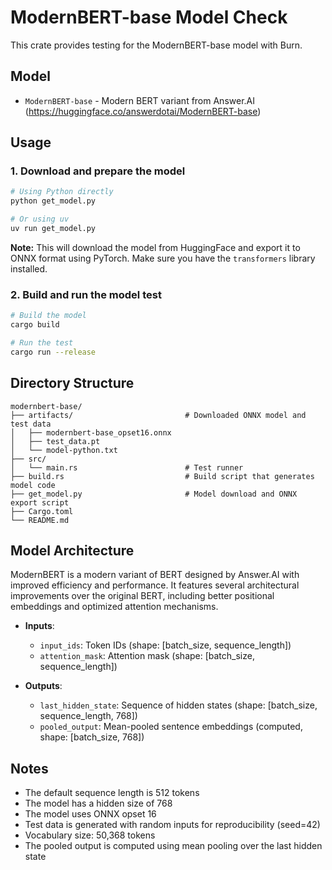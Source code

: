 # ModernBERT-base Model Check

This crate provides testing for the ModernBERT-base model with Burn.

## Model

- `ModernBERT-base` - Modern BERT variant from Answer.AI
  (https://huggingface.co/answerdotai/ModernBERT-base)

## Usage

### 1. Download and prepare the model

```bash
# Using Python directly
python get_model.py

# Or using uv
uv run get_model.py
```

**Note:** This will download the model from HuggingFace and export it to ONNX format using PyTorch.
Make sure you have the `transformers` library installed.

### 2. Build and run the model test

```bash
# Build the model
cargo build

# Run the test
cargo run --release
```

## Directory Structure

```
modernbert-base/
├── artifacts/                         # Downloaded ONNX model and test data
│   ├── modernbert-base_opset16.onnx
│   ├── test_data.pt
│   └── model-python.txt
├── src/
│   └── main.rs                        # Test runner
├── build.rs                           # Build script that generates model code
├── get_model.py                       # Model download and ONNX export script
├── Cargo.toml
└── README.md
```

## Model Architecture

ModernBERT is a modern variant of BERT designed by Answer.AI with improved efficiency and
performance. It features several architectural improvements over the original BERT, including better
positional embeddings and optimized attention mechanisms.

- **Inputs**:
  - `input_ids`: Token IDs (shape: [batch_size, sequence_length])
  - `attention_mask`: Attention mask (shape: [batch_size, sequence_length])

- **Outputs**:
  - `last_hidden_state`: Sequence of hidden states (shape: [batch_size, sequence_length, 768])
  - `pooled_output`: Mean-pooled sentence embeddings (computed, shape: [batch_size, 768])

## Notes

- The default sequence length is 512 tokens
- The model has a hidden size of 768
- The model uses ONNX opset 16
- Test data is generated with random inputs for reproducibility (seed=42)
- Vocabulary size: 50,368 tokens
- The pooled output is computed using mean pooling over the last hidden state
